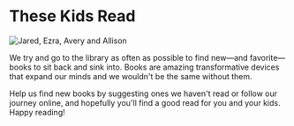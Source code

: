 # These Kids Read

![Jared, Ezra, Avery and Allison](https://images.ctfassets.net/cuehicrlqnvu/1z7fgfLDKO0IvaINQmcfmW/6e435f7f726b47b5ce1232fcd066f087/tkr-about.jpg?w=960)

We try and go to the library as often as possible to find new—and favorite—books to sit back and sink into. Books are amazing transformative devices that expand our minds and we wouldn't be the same without them.

Help us find new books by suggesting ones we haven't read or follow our journey online, and hopefully you'll find a good read for you and your kids. Happy reading!
